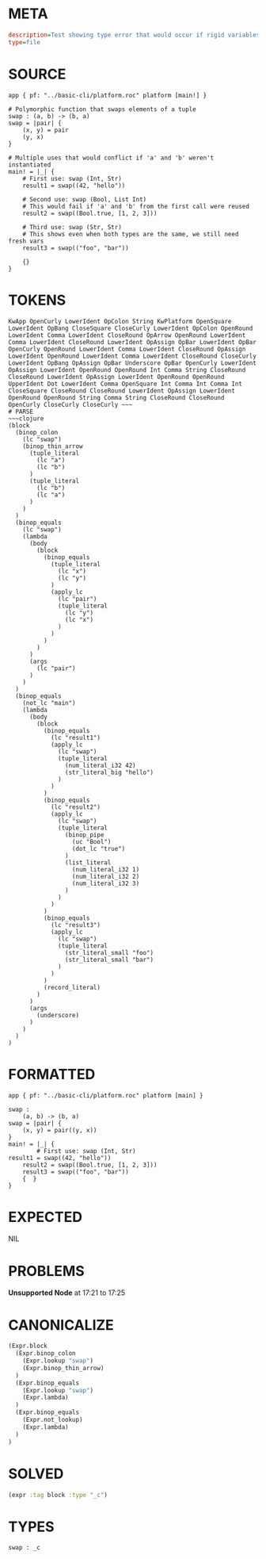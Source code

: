 # META
~~~ini
description=Test showing type error that would occur if rigid variables were not instantiated
type=file
~~~
# SOURCE
~~~roc
app { pf: "../basic-cli/platform.roc" platform [main!] }

# Polymorphic function that swaps elements of a tuple
swap : (a, b) -> (b, a)
swap = |pair| {
    (x, y) = pair
    (y, x)
}

# Multiple uses that would conflict if 'a' and 'b' weren't instantiated
main! = |_| {
    # First use: swap (Int, Str)
    result1 = swap((42, "hello"))
    
    # Second use: swap (Bool, List Int)
    # This would fail if 'a' and 'b' from the first call were reused
    result2 = swap((Bool.true, [1, 2, 3]))
    
    # Third use: swap (Str, Str) 
    # This shows even when both types are the same, we still need fresh vars
    result3 = swap(("foo", "bar"))
    
    {}
}
~~~
# TOKENS
~~~text
KwApp OpenCurly LowerIdent OpColon String KwPlatform OpenSquare LowerIdent OpBang CloseSquare CloseCurly LowerIdent OpColon OpenRound LowerIdent Comma LowerIdent CloseRound OpArrow OpenRound LowerIdent Comma LowerIdent CloseRound LowerIdent OpAssign OpBar LowerIdent OpBar OpenCurly OpenRound LowerIdent Comma LowerIdent CloseRound OpAssign LowerIdent OpenRound LowerIdent Comma LowerIdent CloseRound CloseCurly LowerIdent OpBang OpAssign OpBar Underscore OpBar OpenCurly LowerIdent OpAssign LowerIdent OpenRound OpenRound Int Comma String CloseRound CloseRound LowerIdent OpAssign LowerIdent OpenRound OpenRound UpperIdent Dot LowerIdent Comma OpenSquare Int Comma Int Comma Int CloseSquare CloseRound CloseRound LowerIdent OpAssign LowerIdent OpenRound OpenRound String Comma String CloseRound CloseRound OpenCurly CloseCurly CloseCurly ~~~
# PARSE
~~~clojure
(block
  (binop_colon
    (lc "swap")
    (binop_thin_arrow
      (tuple_literal
        (lc "a")
        (lc "b")
      )
      (tuple_literal
        (lc "b")
        (lc "a")
      )
    )
  )
  (binop_equals
    (lc "swap")
    (lambda
      (body
        (block
          (binop_equals
            (tuple_literal
              (lc "x")
              (lc "y")
            )
            (apply_lc
              (lc "pair")
              (tuple_literal
                (lc "y")
                (lc "x")
              )
            )
          )
        )
      )
      (args
        (lc "pair")
      )
    )
  )
  (binop_equals
    (not_lc "main")
    (lambda
      (body
        (block
          (binop_equals
            (lc "result1")
            (apply_lc
              (lc "swap")
              (tuple_literal
                (num_literal_i32 42)
                (str_literal_big "hello")
              )
            )
          )
          (binop_equals
            (lc "result2")
            (apply_lc
              (lc "swap")
              (tuple_literal
                (binop_pipe
                  (uc "Bool")
                  (dot_lc "true")
                )
                (list_literal
                  (num_literal_i32 1)
                  (num_literal_i32 2)
                  (num_literal_i32 3)
                )
              )
            )
          )
          (binop_equals
            (lc "result3")
            (apply_lc
              (lc "swap")
              (tuple_literal
                (str_literal_small "foo")
                (str_literal_small "bar")
              )
            )
          )
          (record_literal)
        )
      )
      (args
        (underscore)
      )
    )
  )
)
~~~
# FORMATTED
~~~roc
app { pf: "../basic-cli/platform.roc" platform [main] }

swap :
	(a, b) -> (b, a)
swap = |pair| {
	(x, y) = pair((y, x))
}
main! = |_| {
		# First use: swap (Int, Str)
result1 = swap((42, "hello"))
	result2 = swap((Bool.true, [1, 2, 3]))
	result3 = swap(("foo", "bar"))
	{  }
}
~~~
# EXPECTED
NIL
# PROBLEMS
**Unsupported Node**
at 17:21 to 17:25

# CANONICALIZE
~~~clojure
(Expr.block
  (Expr.binop_colon
    (Expr.lookup "swap")
    (Expr.binop_thin_arrow)
  )
  (Expr.binop_equals
    (Expr.lookup "swap")
    (Expr.lambda)
  )
  (Expr.binop_equals
    (Expr.not_lookup)
    (Expr.lambda)
  )
)
~~~
# SOLVED
~~~clojure
(expr :tag block :type "_c")
~~~
# TYPES
~~~roc
swap : _c
~~~
